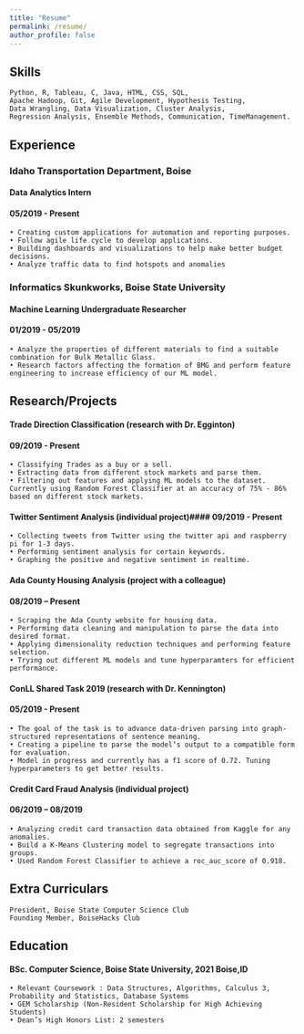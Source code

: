 ```yaml
---
title: "Resume"
permalink: /resume/
author_profile: false
---
```

## Skills
    Python, R, Tableau, C, Java, HTML, CSS, SQL,
    Apache Hadoop, Git, Agile Development, Hypothesis Testing,
    Data Wrangling, Data Visualization, Cluster Analysis,
    Regression Analysis, Ensemble Methods, Communication, TimeManagement.


## Experience
### Idaho Transportation Department, Boise     
#### Data Analytics Intern
#### 05/2019 - Present
    • Creating custom applications for automation and reporting purposes. 
    • Follow agile life cycle to develop applications.
    • Building dashboards and visualizations to help make better budget decisions.
    • Analyze traffic data to find hotspots and anomalies

### Informatics Skunkworks, Boise State University
#### Machine Learning Undergraduate Researcher
#### 01/2019 - 05/2019
    • Analyze the properties of different materials to find a suitable combination for Bulk Metallic Glass.
    • Research factors affecting the formation of BMG and perform feature engineering to increase efficiency of our ML model.


## Research/Projects
#### Trade Direction Classification (research with Dr. Egginton)
#### 09/2019 - Present
    • Classifying Trades as a buy or a sell.
    • Extracting data from different stock markets and parse them.
    • Filtering out features and applying ML models to the dataset. Currently using Random Forest Classifier at an accuracy of 75% - 86% based on different stock markets. 

#### Twitter Sentiment Analysis (individual project)#### 09/2019 - Present                   
    • Collecting tweets from Twitter using the twitter api and raspberry pi for 1-3 days.
    • Performing sentiment analysis for certain keywords.
    • Graphing the positive and negative sentiment in realtime.

#### Ada County Housing Analysis (project with a colleague)
#### 08/2019 – Present
    • Scraping the Ada County website for housing data.
    • Performing data cleaning and manipulation to parse the data into desired format.
    • Applying dimensionality reduction techniques and performing feature selection.
    • Trying out different ML models and tune hyperparamters for efficient performance.

####  ConLL Shared Task 2019 (research with Dr. Kennington) 
#### 05/2019 - Present
    • The goal of the task is to advance data-driven parsing into graph-structured representations of sentence meaning.
    • Creating a pipeline to parse the model’s output to a compatible form for evaluation.
    • Model in progress and currently has a f1 score of 0.72. Tuning hyperparameters to get better results.

#### Credit Card Fraud Analysis (individual project)
#### 06/2019 – 08/2019
    • Analyzing credit card transaction data obtained from Kaggle for any anomalies.
    • Build a K-Means Clustering model to segregate transactions into groups.
    • Used Random Forest Classifier to achieve a roc_auc_score of 0.918.


## Extra Curriculars
    President, Boise State Computer Science Club
    Founding Member, BoiseHacks Club 


## Education
####  BSc. Computer Science, Boise State University, 2021 Boise,ID
    • Relevant Coursework : Data Structures, Algorithms, Calculus 3, Probability and Statistics, Database Systems
    • GEM Scholarship (Non-Resident Scholarship for High Achieving Students)
    • Dean’s High Honors List: 2 semesters
